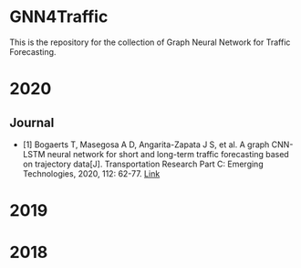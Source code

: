 # GNN4Traffic
This is the repository for the collection of Graph Neural Network for Traffic Forecasting.

# 2020
## Journal

* [1] Bogaerts T, Masegosa A D, Angarita-Zapata J S, et al. A graph CNN-LSTM neural network for short and long-term traffic forecasting based on trajectory data[J]. Transportation Research Part C: Emerging Technologies, 2020, 112: 62-77. [Link](https://www.sciencedirect.com/science/article/pii/S0968090X19309349)

# 2019

# 2018

